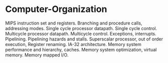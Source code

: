 # Computer-Organization
MIPS instruction set and registers. Branching and procedure calls, addressing modes. Single cycle processor datapath. Single cycle control. Multicycle processor datapath. Multicycle control. Exceptions, interrupts. Pipelining. Pipelining hazards and stalls. Superscalar processor, out of order execution, Register renaming. IA-32 architecture. Memory system performance and hierarchy, caches. Memory system optimization, virtual memory. Memory mapped I/O.

